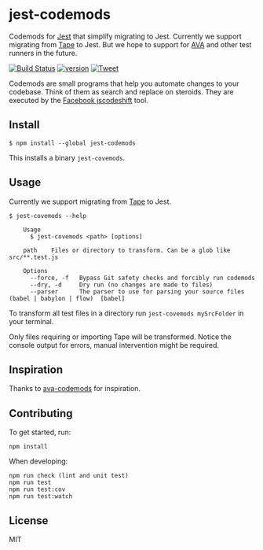 # jest-codemods

Codemods for [Jest](https://facebook.github.io/jest/) that simplify migrating to Jest. Currently we support migrating from [Tape](https://github.com/substack/tape) to Jest. But we hope to support for [AVA](https://github.com/avajs/ava) and other test runners in the future.

[![Build Status][build-badge]][build]
[![version][version-badge]][package]
[![Tweet][twitter-badge]][twitter]

Codemods are small programs that help you automate changes to your codebase. Think of them as search and replace on steroids. They are executed by the [Facebook jscodeshift](https://github.com/facebook/jscodeshift) tool.


## Install

```
$ npm install --global jest-codemods
```

This installs a binary `jest-covemods`.


## Usage

Currently we support migrating from [Tape](https://github.com/substack/tape) to Jest.

```
$ jest-covemods --help

	Usage
	  $ jest-covemods <path> [options]

	path	Files or directory to transform. Can be a glob like src/**.test.js

	Options
	  --force, -f	Bypass Git safety checks and forcibly run codemods
	  --dry, -d		Dry run (no changes are made to files)
	  --parser		The parser to use for parsing your source files (babel | babylon | flow)  [babel]
```

To transform all test files in a directory run `jest-covemods mySrcFolder` in your terminal.

Only files requiring or importing Tape will be transformed. Notice the console output for errors, manual intervention might be required.


## Inspiration

Thanks to [ava-codemods](https://github.com/avajs/ava-codemods) for inspiration.


## Contributing

To get started, run:

	npm install

When developing:

	npm run check (lint and unit test)
	npm run test
	npm run test:cov
	npm run test:watch


## License

MIT

[build-badge]: https://img.shields.io/travis/skovhus/jest-codemods?style=flat-square
[build]: https://travis-ci.org/skovhus/jest-codemods
[version-badge]: https://img.shields.io/npm/v/jest-codemods.svg?style=flat-square
[package]: https://www.npmjs.com/package/jest-codemods
[twitter]: https://twitter.com/intent/tweet?text=Check%20out%20jest-codemods!%20https://github.com/skovhus/jest-codemods%20%F0%9F%91%8D
[twitter-badge]: https://img.shields.io/twitter/url/https/github.com/skovhus/jest-codemods.svg?style=social
